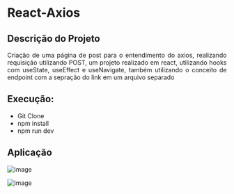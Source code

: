 # React-Axios

## Descrição do Projeto 

<p align="justify"> Criação de uma página de post para o entendimento do axios, realizando requisição utilizando POST, um projeto realizado em react, utilizando hooks com useState, useEffect e useNavigate, também utilizando o conceito de endpoint com a sepração do link em um arquivo separado </p>

## Execução:

* Git Clone
* npm install
* npm run dev
## Aplicação
![image](https://github.com/DaviMaroto/React-Axios/assets/78991972/1502b0d6-6ea6-4921-9e4b-c373a05dd5c6)

![image](https://github.com/DaviMaroto/React-Axios/assets/78991972/80235801-38ff-4913-8e46-94e54f932607)

